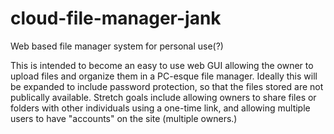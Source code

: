 # cloud-file-manager-jank
Web based file manager system for personal use(?)

This is intended to become an easy to use web GUI allowing the owner to upload files and organize them in a PC-esque file manager. Ideally this will be expanded to include password protection, so that the files stored are not publically available. Stretch goals include allowing owners to share files or folders with other individuals using a one-time link, and allowing multiple users to have "accounts" on the site (multiple owners.)
